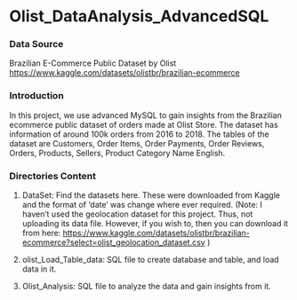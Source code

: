 # Olist_DataAnalysis_AdvancedSQL

### Data Source

Brazilian E-Commerce Public Dataset by Olist
https://www.kaggle.com/datasets/olistbr/brazilian-ecommerce

### Introduction

In this project, we use advanced MySQL to gain insights from the Brazilian ecommerce public dataset of orders made at Olist Store. The dataset has information of around 100k orders from 2016 to 2018. The tables of the dataset are Customers, Order Items, Order Payments, Order Reviews, Orders, Products, Sellers, Product Category Name English.

### Directories Content

1. DataSet: Find the datasets here. These were downloaded from Kaggle and the format of ‘date’ was change where ever required. 
(Note: I haven’t used the geolocation dataset for this project. Thus, not uploading its data file. However, if you wish to, then you can download it from here:
https://www.kaggle.com/datasets/olistbr/brazilian-ecommerce?select=olist_geolocation_dataset.csv )

2. olist_Load_Table_data: SQL file to create database and table, and load data in it.
3. Olist_Analysis: SQL file to analyze the data and gain insights from it.

